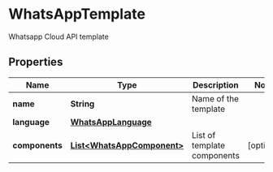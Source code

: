 

# WhatsAppTemplate

Whatsapp Cloud API template

## Properties

| Name | Type | Description | Notes |
|------------ | ------------- | ------------- | -------------|
|**name** | **String** | Name of the template |  |
|**language** | [**WhatsAppLanguage**](WhatsAppLanguage.md) |  |  |
|**components** | [**List&lt;WhatsAppComponent&gt;**](WhatsAppComponent.md) | List of template components |  [optional] |



